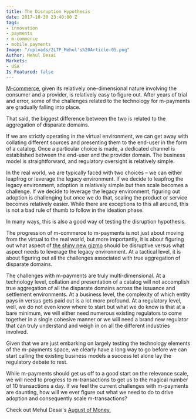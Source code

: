 ```yaml
---
title: The Disruption Hypothesis
date: 2017-10-30 23:40:00 Z
tags:
- innovation
- payments
- m-commerce
- mobile payments
Image: "/uploads/2LTP_Mehul's%20Article-05.png"
Author: Mehul Desai
Markets:
- USA
Is Featured: false
---
```


[M-commerce](https://letstalkpayments.com/the-key-elements-defining-the-perfect-checkout-experience-in-m-commerce/), given its relatively one-dimensional nature involving the consumer and a provider, is relatively easy to figure out. After years of trial and error, some of the challenges related to the technology for m-payments are gradually falling into place.

That said, the biggest difference between the two is related to the aggregation of disparate domains.

If we are strictly operating in the virtual environment, we can get away with collating different sources and presenting them to the end-user in the form of a catalog. Once a particular choice is made, a dedicated channel is established between the end-user and the provider domain. The business model is straightforward, and regulatory oversight is relatively simple.

In the real world, we are typically faced with two choices – we can either leapfrog or leverage the legacy environment. If we decide to leapfrog the legacy environment, adoption is relatively simple but then scale becomes a challenge. If we decide to leverage the legacy environment, figuring out adoption is challenging but once we do that, scaling the product or service becomes relatively easier. While there are exceptions to this all around, this is not a bad rule of thumb to follow in the ideation phase.

In many ways, this is also a good way of testing the disruption hypothesis.

The progression of m-commerce to m-payments is not just about moving from the virtual to the real world, but more importantly, it is about figuring out what aspect of [the shiny new gizmo](https://letstalkpayments.com/the-devils-advocate/) should be disruptive versus what aspect needs to leverage the legacy environment. At a tactical level, it is about figuring out all the challenges associated with true aggregation of disparate domains.

The challenges with m-payments are truly multi-dimensional. At a technology level, collation and presentation of a catalog will not accomplish true aggregation of all the disparate domains across the issuance and settlement environments. At a business level, the complexity of which entity pays in versus gets paid out is a lot more profound. At a regulatory level, well, we do not even know where to start but what we do know is that at a bare minimum, we will either need numerous existing regulators to come together in a single cohesive manner or we will need a brand new regulator that can truly understand and weigh in on all the different industries involved.

Given that we are just embarking on largely testing the technology elements of the m-payments space, we clearly have a long way to go before we can start calling the existing business models a success let alone lay the regulatory debate to rest.

While m-payments should get us off to a good start on the relevance scale, we will need to progress to m-transactions to get us to the magical number of 10 transactions a day. If we feel the current challenges with m-payments are daunting, how will we ever figure out what we need to do to drive adoption and consequently scale m-transactions?

Check out Mehul Desai's [August of Money.](https://letstalkpayments.com/augustofmoney)